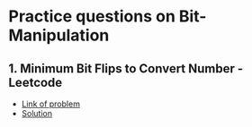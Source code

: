 # Practice questions on Bit-Manipulation

## 1. Minimum Bit Flips to Convert Number - Leetcode
* [Link of problem](https://leetcode.com/problems/minimum-bit-flips-to-convert-number/description/)<br>
* [Solution](https://leetcode.com/submissions/detail/1297492738/)

